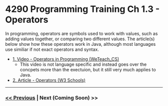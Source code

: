 # 4290 Programming Training Ch 1.3 - Operators
In programming, operators are symbols used to work with values, such as adding values together, or comparing two different values. The article(s) below show how these operators work in Java, although most languages use similiar if not exact operators and syntax.

- [1. Video - Operators in Programming (WeTeach_CS)](https://www.youtube.com/watch?v=PaHpU7-BNaU)
    - This video is not language specific and instead goes over the concpets more than the exectuion, but it still very much applies to Java.
- [2. Article - Operators (W3 Schools)](https://www.w3schools.com/java/java_operators.asp)

---

### [<< Previous](./2_comments.md) | Next (Coming Soon) >>